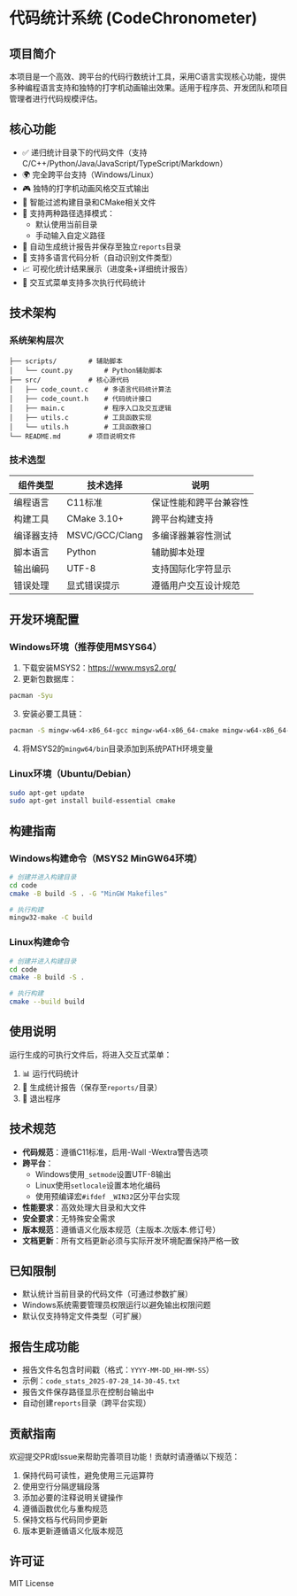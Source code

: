 # 代码统计系统 (CodeChronometer)

## 项目简介
本项目是一个高效、跨平台的代码行数统计工具，采用C语言实现核心功能，提供多种编程语言支持和独特的打字机动画输出效果。适用于程序员、开发团队和项目管理者进行代码规模评估。

## 核心功能
- ✅ 递归统计目录下的代码文件（支持C/C++/Python/Java/JavaScript/TypeScript/Markdown）
- 🌍 完全跨平台支持（Windows/Linux）
- 🎮 独特的打字机动画风格交互式输出
- 🚫 智能过滤构建目录和CMake相关文件
- 📁 支持两种路径选择模式：
  - 默认使用当前目录
  - 手动输入自定义路径
- 📄 自动生成统计报告并保存至独立`reports`目录
- 🧠 支持多语言代码分析（自动识别文件类型）
- 📈 可视化统计结果展示（进度条+详细统计报告）
- 🔁 交互式菜单支持多次执行代码统计

## 技术架构
### 系统架构层次
```
├── scripts/        # 辅助脚本
│   └── count.py        # Python辅助脚本
├── src/            # 核心源代码
│   ├── code_count.c    # 多语言代码统计算法
│   ├── code_count.h    # 代码统计接口
│   ├── main.c          # 程序入口及交互逻辑
│   ├── utils.c         # 工具函数实现
│   └── utils.h         # 工具函数接口
└── README.md       # 项目说明文件
```

### 技术选型
| 组件类型       | 技术选择                  | 说明                          |
|----------------|---------------------------|-------------------------------|
| 编程语言       | C11标准                   | 保证性能和跨平台兼容性        |
| 构建工具       | CMake 3.10+               | 跨平台构建支持                |
| 编译器支持     | MSVC/GCC/Clang            | 多编译器兼容性测试            |
| 脚本语言       | Python                    | 辅助脚本处理                  |
| 输出编码       | UTF-8                     | 支持国际化字符显示            |
| 错误处理       | 显式错误提示              | 遵循用户交互设计规范          |

## 开发环境配置
### Windows环境（推荐使用MSYS64）
1. 下载安装MSYS2：https://www.msys2.org/
2. 更新包数据库：
```bash
pacman -Syu
```
3. 安装必要工具链：
```bash
pacman -S mingw-w64-x86_64-gcc mingw-w64-x86_64-cmake mingw-w64-x86_64-make
```
4. 将MSYS2的`mingw64/bin`目录添加到系统PATH环境变量

### Linux环境（Ubuntu/Debian）
```bash
sudo apt-get update
sudo apt-get install build-essential cmake
```

## 构建指南
### Windows构建命令（MSYS2 MinGW64环境）
```bash
# 创建并进入构建目录
cd code
cmake -B build -S . -G "MinGW Makefiles"

# 执行构建
mingw32-make -C build
```

### Linux构建命令
```bash
# 创建并进入构建目录
cd code
cmake -B build -S .

# 执行构建
cmake --build build
```

## 使用说明
运行生成的可执行文件后，将进入交互式菜单：
1. 📊 运行代码统计
2. 📁 生成统计报告（保存至`reports/`目录）
3. 🚪 退出程序

## 技术规范
- **代码规范**：遵循C11标准，启用-Wall -Wextra警告选项
- **跨平台**：
  - Windows使用`_setmode`设置UTF-8输出
  - Linux使用`setlocale`设置本地化编码
  - 使用预编译宏`#ifdef _WIN32`区分平台实现
- **性能要求**：高效处理大目录和大文件
- **安全要求**：无特殊安全需求
- **版本规范**：遵循语义化版本规范（主版本.次版本.修订号）
- **文档更新**：所有文档更新必须与实际开发环境配置保持严格一致

## 已知限制
- 默认统计当前目录的代码文件（可通过参数扩展）
- Windows系统需要管理员权限运行以避免输出权限问题
- 默认仅支持特定文件类型（可扩展）

## 报告生成功能
- 报告文件名包含时间戳（格式：`YYYY-MM-DD_HH-MM-SS`）
- 示例：`code_stats_2025-07-28_14-30-45.txt`
- 报告文件保存路径显示在控制台输出中
- 自动创建`reports`目录（跨平台实现）

## 贡献指南
欢迎提交PR或Issue来帮助完善项目功能！贡献时请遵循以下规范：
1. 保持代码可读性，避免使用三元运算符
2. 使用空行分隔逻辑段落
3. 添加必要的注释说明关键操作
4. 遵循函数优化与重构规范
5. 保持文档与代码同步更新
6. 版本更新遵循语义化版本规范

## 许可证
MIT License